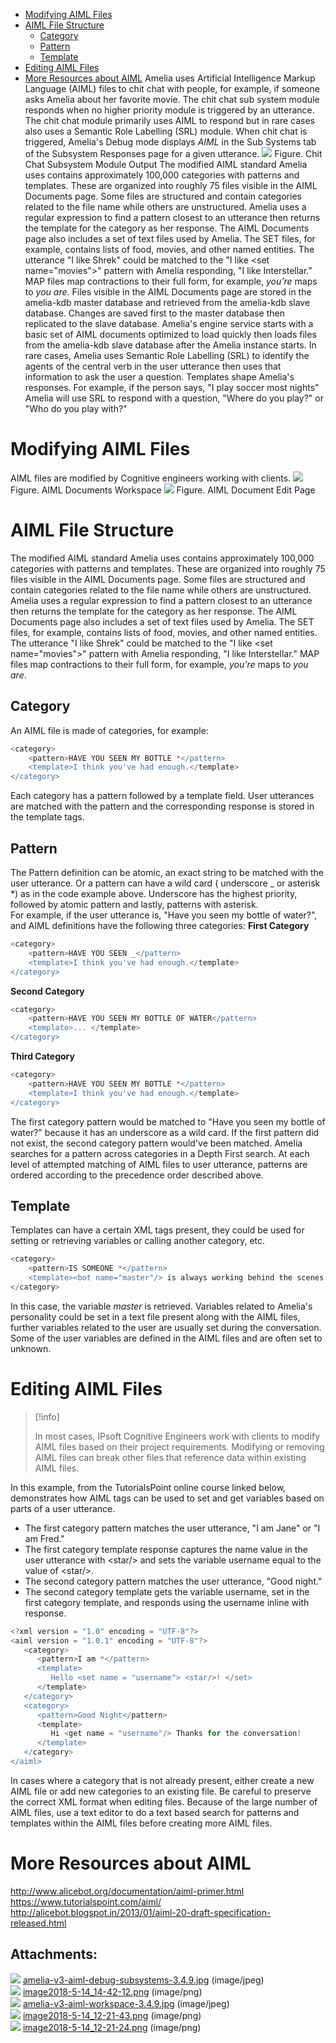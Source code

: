 -   [Modifying AIML Files](#AIMLDocuments-ModifyingAIMLFiles)
-   [AIML File Structure](#AIMLDocuments-AIMLFileStructure)
    -   [Category](#AIMLDocuments-Category)
    -   [Pattern](#AIMLDocuments-Pattern)
    -   [Template](#AIMLDocuments-Template)
-   [Editing AIML Files](#AIMLDocuments-EditingAIMLFiles)
-   [More Resources about AIML](#AIMLDocuments-MoreResourcesaboutAIML)
Amelia uses Artificial Intelligence Markup Language (AIML) files to chit chat with people, for example, if someone asks Amelia about her favorite movie. The chit chat sub system module responds when no higher priority module is triggered by an utterance.
The chit chat module primarily uses AIML to respond but in rare cases also uses a Semantic Role Labelling (SRL) module. When chit chat is triggered, Amelia's Debug mode displays *AIML* in the Sub Systems tab of the Subsystem Responses page for a given utterance.
![](attachments/11939692/11939693.jpg)
Figure. Chit Chat Subsystem Module Output
The modified AIML standard Amelia uses contains approximately 100,000 categories with patterns and templates. These are organized into roughly 75 files visible in the AIML Documents page. Some files are structured and contain categories related to the file name while others are unstructured. Amelia uses a regular expression to find a pattern closest to an utterance then returns the template for the category as her response.
The AIML Documents page also includes a set of text files used by Amelia. The SET files, for example, contains lists of food, movies, and other named entities. The utterance "I like Shrek" could be matched to the "I like \<set name="movies"\>" pattern with Amelia responding, "I like Interstellar." MAP files map contractions to their full form, for example, *you're* maps to *you are*.
Files visible in the AIML Documents page are stored in the amelia-kdb master database and retrieved from the amelia-kdb slave database. Changes are saved first to the master database then replicated to the slave database. Amelia's engine service starts with a basic set of AIML documents optimized to load quickly then loads files from the amelia-kdb slave database after the Amelia instance starts.
In rare cases, Amelia uses Semantic Role Labelling (SRL) to identify the agents of the central verb in the user utterance then uses that information to ask the user a question. Templates shape Amelia's responses. For example, if the person says, "I play soccer most nights" Amelia will use SRL to respond with a question, "Where do you play?" or "Who do you play with?"
# Modifying AIML Files
AIML files are modified by Cognitive engineers working with clients.
![](attachments/11939692/11939695.jpg)
Figure. AIML Documents Workspace
![](attachments/11939692/11939694.png)
Figure. AIML Document Edit Page
# AIML File Structure
The modified AIML standard Amelia uses contains approximately 100,000 categories with patterns and templates. These are organized into roughly 75 files visible in the AIML Documents page. Some files are structured and contain categories related to the file name while others are unstructured. Amelia uses a regular expression to find a pattern closest to an utterance then returns the template for the category as her response.
The AIML Documents page also includes a set of text files used by Amelia. The SET files, for example, contains lists of food, movies, and other named entities. The utterance "I like Shrek" could be matched to the "I like \<set name="movies"\>" pattern with Amelia responding, "I like Interstellar." MAP files map contractions to their full form, for example, *you're* maps to *you are*.
## Category
An AIML file is made of categories, for example:
``` groovy
<category>
    <pattern>HAVE YOU SEEN MY BOTTLE *</pattern>
    <template>I think you've had enough.</template>
</category>
```
Each category has a pattern followed by a template field. User utterances are matched with the pattern and the corresponding response is stored in the template tags. 
## Pattern
The Pattern definition can be atomic, an exact string to be matched with the user utterance. Or a pattern can have a wild card ( underscore \_ or asterisk \*) as in the code example above. Underscore has the highest priority, followed by atomic pattern and lastly, patterns with asterisk.  
For example, if the user utterance is, "Have you seen my bottle of water?", and AIML definitions have the following three categories:
**First Category**
``` groovy
<category>
    <pattern>HAVE YOU SEEN _</pattern>
    <template>I think you've had enough.</template>
</category>
```
**Second Category**
``` groovy
<category>
    <pattern>HAVE YOU SEEN MY BOTTLE OF WATER</pattern>
    <template>... </template>
</category>
```
**Third Category**
``` groovy
<category>
    <pattern>HAVE YOU SEEN MY BOTTLE *</pattern>
    <template>I think you've had enough.</template>
</category>
```
The first category pattern would be matched to "Have you seen my bottle of water?" because it has an underscore as a wild card. If the first pattern did not exist, the second category pattern would've been matched. Amelia searches for a pattern across categories in a Depth First search. At each level of attempted matching of AIML files to user utterance, patterns are ordered according to the precedence order described above.
## Template
Templates can have a certain XML tags present, they could be used for setting or retrieving variables or calling another category, etc.
``` groovy
<category>
    <pattern>IS SOMEONE *</pattern>
    <template><bot name="master"/> is always working behind the scenes.</template>
</category>
```
In this case, the variable *master* is retrieved. Variables related to Amelia's personality could be set in a text file present along with the AIML files, further variables related to the user are usually set during the conversation. Some of the user variables are defined in the AIML files and are often set to unknown.
# Editing AIML Files
> [!info]  
>
> In most cases, IPsoft Cognitive Engineers work with clients to modify AIML files based on their project requirements. Modifying or removing AIML files can break other files that reference data within existing AIML files.

In this example, from the TutorialsPoint online course linked below, demonstrates how AIML tags can be used to set and get variables based on parts of a user utterance.
-   The first category pattern matches the user utterance, "I am Jane" or "I am Fred."
-   The first category template response captures the name value in the user utterance with \<star/\> and sets the variable username equal to the value of \<star/\>.
-   The second category pattern matches the user utterance, "Good night."
-   The second category template gets the variable username, set in the first category template, and responds using the username inline with response.
``` groovy
<?xml version = "1.0" encoding = "UTF-8"?>
<aiml version = "1.0.1" encoding = "UTF-8"?>
   <category>
      <pattern>I am *</pattern>
      <template>
         Hello <set name = "username"> <star/>! </set>
      </template>  
   </category>  
   <category>
      <pattern>Good Night</pattern>
      <template>
         Hi <get name = "username"/> Thanks for the conversation!
      </template>  
   </category>  
</aiml>
```
In cases where a category that is not already present, either create a new AIML file or add new categories to an existing file. Be careful to preserve the correct XML format when editing files.
Because of the large number of AIML files, use a text editor to do a text based search for patterns and templates within the AIML files before creating more AIML files.
# More Resources about AIML
<http://www.alicebot.org/documentation/aiml-primer.html>
<https://www.tutorialspoint.com/aiml/>
<http://alicebot.blogspot.in/2013/01/aiml-20-draft-specification-released.html>
## Attachments:
![](images/icons/bullet_blue.gif) [amelia-v3-aiml-debug-subsystems-3.4.9.jpg](attachments/11939692/11939693.jpg) (image/jpeg)  
![](images/icons/bullet_blue.gif) [image2018-5-14_14-42-12.png](attachments/11939692/11939694.png) (image/png)  
![](images/icons/bullet_blue.gif) [amelia-v3-aiml-workspace-3.4.9.jpg](attachments/11939692/11939695.jpg) (image/jpeg)  
![](images/icons/bullet_blue.gif) [image2018-5-14_12-21-43.png](attachments/11939692/11939696.png) (image/png)  
![](images/icons/bullet_blue.gif) [image2018-5-14_12-21-24.png](attachments/11939692/11939697.png) (image/png)  
